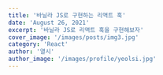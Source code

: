 ```yaml
---
title: '바닐라 JS로 구현하는 리액트 훅'
date: 'August 26, 2021'
excerpt: '바닐라 JS로 리액트 훅을 구현해보자'
cover_image: '/images/posts/img3.jpg'
category: 'React'
author: '열시'
author_image: '/images/profile/yeolsi.jpg'
---
```

